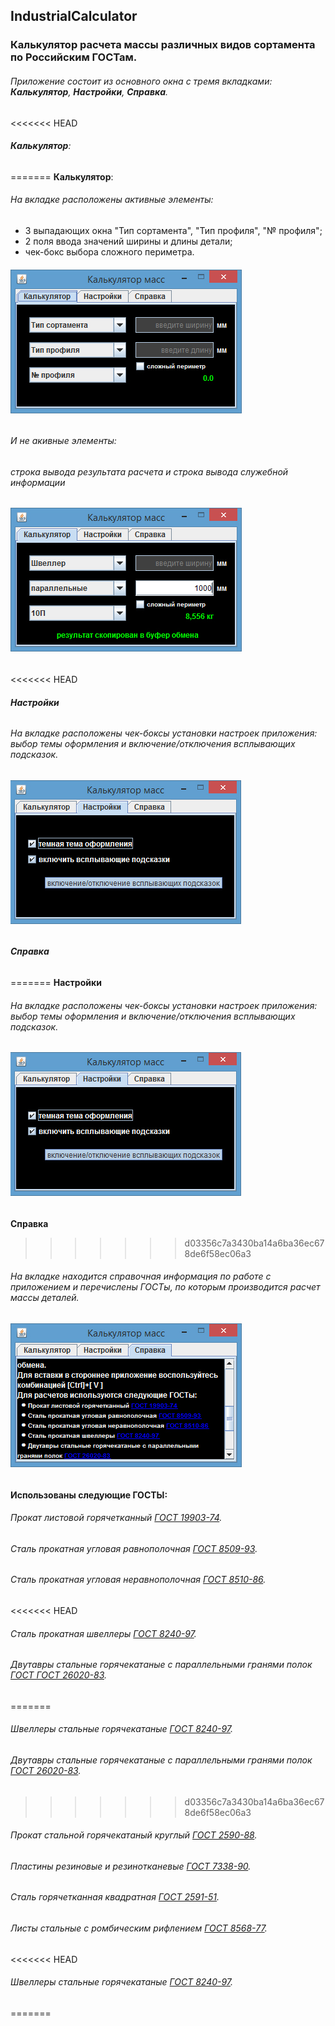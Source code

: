 ﻿## IndustrialCalculator
### Калькулятор расчета массы различных видов сортамента по Российским ГОСТам.
###### Приложение состоит из основного окна с тремя вкладками: **Калькулятор**, **Настройки**, **Справка**.
<<<<<<< HEAD
###### **Калькулятор**:
=======
**Калькулятор**:
###### На вкладке расположены активные элементы:
- 3 выпадающих окна "Тип сортамента", "Тип профиля", "№ профиля";
- 2 поля ввода значений ширины и длины детали;
- чек-бокс выбора сложного периметра.
###### ![режим по умолчанию](https://github.com/SergeyLyashko/IndustrialCalculator/blob/master/src/screenshots/default_dark.jpg?raw=true)
###### И не акивные элементы:
###### строка вывода результата расчета и строка вывода служебной информации
###### ![рабочий режим](https://github.com/SergeyLyashko/IndustrialCalculator/blob/master/src/screenshots/work_1.jpg?raw=true)
<<<<<<< HEAD
###### **Настройки**
###### На вкладке расположены чек-боксы установки настроек приложения: выбор темы оформления и включение/отключения всплывающих подсказок.
###### ![настройки](https://github.com/SergeyLyashko/IndustrialCalculator/blob/master/src/screenshots/settings.jpg?raw=true)
###### **Справка**
=======
**Настройки**
###### На вкладке расположены чек-боксы установки настроек приложения: выбор темы оформления и включение/отключения всплывающих подсказок.
###### ![настройки](https://github.com/SergeyLyashko/IndustrialCalculator/blob/master/src/screenshots/settings.jpg?raw=true)
**Справка**
>>>>>>> d03356c7a3430ba14a6ba36ec678de6f58ec06a3
###### На вкладке находится справочная информация по работе с приложением и перечислены ГОСТы, по которым производится расчет массы деталей.
###### ![справка](https://github.com/SergeyLyashko/IndustrialCalculator/blob/master/src/screenshots/info_dark.jpg?raw=true)

#### Использованы следующие ГОСТЫ:
###### Прокат листовой горячетканный [ГОСТ 19903-74](http://docs.cntd.ru/document/1200001025).
###### Сталь прокатная угловая равнополочная [ГОСТ 8509-93](http://docs.cntd.ru/document/1200001025).
###### Сталь прокатная угловая неравнополочная [ГОСТ 8510-86](http://docs.cntd.ru/document/1200001023).
<<<<<<< HEAD
###### Сталь прокатная швеллеры [ГОСТ 8240-97](http://docs.cntd.ru/document/1200019824).
###### Двутавры стальные горячекатаные с параллельными гранями полок [ГОСТ ГОСТ 26020-83](http://docs.cntd.ru/document/901711178).
=======
###### Швеллеры стальные горячекатаные [ГОСТ 8240-97](http://docs.cntd.ru/document/1200019824).
###### Двутавры стальные горячекатаные с параллельными гранями полок [ГОСТ 26020-83](http://docs.cntd.ru/document/901711178).
>>>>>>> d03356c7a3430ba14a6ba36ec678de6f58ec06a3
###### Прокат стальной горячекатаный круглый [ГОСТ 2590-88](http://docs.cntd.ru/document/1200004404).
###### Пластины резиновые и резинотканевые [ГОСТ 7338-90](http://docs.cntd.ru/document/1200005719).
###### Сталь горячетканная квадратная [ГОСТ 2591-51](http://docs.cntd.ru/document/1200109199).
###### Листы стальные с ромбическим рифлением [ГОСТ 8568-77](http://docs.cntd.ru/document/1200005122).
<<<<<<< HEAD
###### Швеллеры стальные горячекатаные [ГОСТ 8240-97](http://docs.cntd.ru/document/gost-8240-97).
=======
